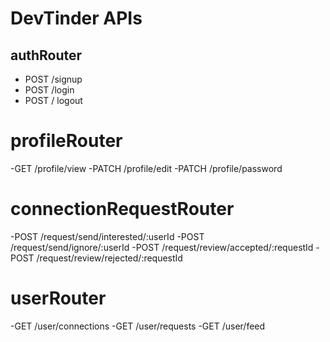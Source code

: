 # DevTinder APIs

## authRouter
- POST /signup
- POST /login
- POST / logout


# profileRouter
-GET /profile/view
-PATCH /profile/edit
-PATCH /profile/password

# connectionRequestRouter
-POST /request/send/interested/:userId
-POST /request/send/ignore/:userId
-POST /request/review/accepted/:requestId
-POST /request/review/rejected/:requestId


# userRouter
-GET /user/connections
-GET /user/requests
-GET /user/feed